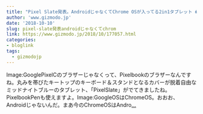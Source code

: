 ```yaml
---
title: "Pixel Slate発表。AndroidじゃなくてChrome OSが入ってる2in1タブレット #madebygoogle"
author: 'www.gizmodo.jp'
date: '2018-10-10'
slug: pixel-slate発表androidじゃなくてchrom
link: https://www.gizmodo.jp/2018/10/177057.html
categories:
- bloglink
tags:
  - gizmodojp
---
```


Image:GooglePixelCのブラザーじゃなくって、Pixelbookのブラザーなんですね。丸みを帯びたキートップのキーボード＆スタンドとなるカバーが脱着自由なミッドナイトブルーのタブレット、「PixelSlate」がでてきましたね。PixelbookPenも使えますよ。Image:GoogleOSはChromeOS。おおお、Androidじゃないんだ。まあ今のChromeOSはAndro[... <i class="fas fa-external-link-alt"></i>](https://www.gizmodo.jp/2018/10/177057.html)


